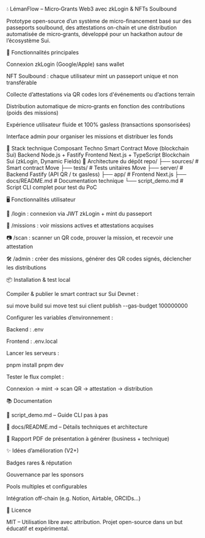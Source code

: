 💧 LémanFlow – Micro‑Grants Web3 avec zkLogin & NFTs Soulbound

Prototype open-source d’un système de micro-financement basé sur des passeports soulbound, des attestations on-chain et une distribution automatisée de micro‑grants, développé pour un hackathon autour de l’écosystème Sui.

🚀 Fonctionnalités principales

Connexion zkLogin (Google/Apple) sans wallet

NFT Soulbound : chaque utilisateur mint un passeport unique et non transférable

Collecte d’attestations via QR codes lors d'événements ou d’actions terrain

Distribution automatique de micro‑grants en fonction des contributions (poids des missions)

Expérience utilisateur fluide et 100% gasless (transactions sponsorisées)

Interface admin pour organiser les missions et distribuer les fonds

🔧 Stack technique
Composant	Techno
Smart Contract	Move (blockchain Sui)
Backend	Node.js + Fastify
Frontend	Next.js + TypeScript
Blockchain	Sui (zkLogin, Dynamic Fields)
🧱 Architecture du dépôt
repo/
├── sources/                # Smart contract Move
├── tests/                 # Tests unitaires Move
├── server/                # Backend Fastify (API QR / tx gasless)
├── app/                   # Frontend Next.js
├── docs/README.md         # Documentation technique
└── script_demo.md         # Script CLI complet pour test du PoC

🖥 Fonctionnalités utilisateur

🔐 /login : connexion via JWT zkLogin + mint du passeport

🎯 /missions : voir missions actives et attestations acquises

📷 /scan : scanner un QR code, prouver la mission, et recevoir une attestation

🛠 /admin : créer des missions, générer des QR codes signés, déclencher les distributions

📦 Installation & test local

Compiler & publier le smart contract sur Sui Devnet :

sui move build
sui move test
sui client publish --gas-budget 100000000


Configurer les variables d’environnement :

Backend : .env

Frontend : .env.local

Lancer les serveurs :

pnpm install
pnpm dev


Tester le flux complet :

Connexion → mint → scan QR → attestation → distribution

📚 Documentation

📖 script_demo.md
 – Guide CLI pas à pas

🧠 docs/README.md
 – Détails techniques et architecture

📄 Rapport PDF de présentation à générer (business + technique)

✨ Idées d’amélioration (V2+)

Badges rares & réputation

Gouvernance par les sponsors

Pools multiples et configurables

Intégration off-chain (e.g. Notion, Airtable, ORCIDs…)

📜 Licence

MIT – Utilisation libre avec attribution. Projet open-source dans un but éducatif et expérimental.
